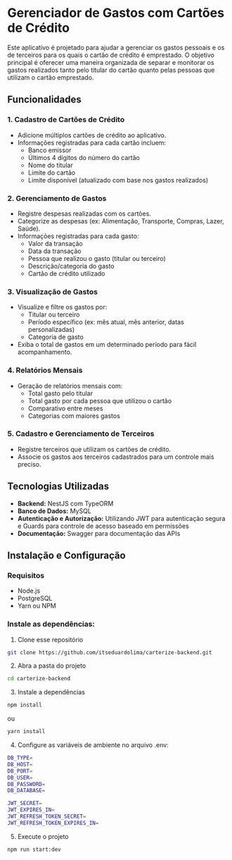 # Gerenciador de Gastos com Cartões de Crédito

Este aplicativo é projetado para ajudar a gerenciar os gastos pessoais e os de terceiros para os quais o cartão de crédito é emprestado. O objetivo principal é oferecer uma maneira organizada de separar e monitorar os gastos realizados tanto pelo titular do cartão quanto pelas pessoas que utilizam o cartão emprestado.

## Funcionalidades

### 1. Cadastro de Cartões de Crédito
- Adicione múltiplos cartões de crédito ao aplicativo.
- Informações registradas para cada cartão incluem:
  - Banco emissor
  - Últimos 4 dígitos do número do cartão
  - Nome do titular
  - Limite do cartão
  - Limite disponível (atualizado com base nos gastos realizados)

### 2. Gerenciamento de Gastos
- Registre despesas realizadas com os cartões.
- Categorize as despesas (ex: Alimentação, Transporte, Compras, Lazer, Saúde).
- Informações registradas para cada gasto:
  - Valor da transação
  - Data da transação
  - Pessoa que realizou o gasto (titular ou terceiro)
  - Descrição/categoria do gasto
  - Cartão de crédito utilizado

### 3. Visualização de Gastos
- Visualize e filtre os gastos por:
  - Titular ou terceiro
  - Período específico (ex: mês atual, mês anterior, datas personalizadas)
  - Categoria de gasto
- Exiba o total de gastos em um determinado período para fácil acompanhamento.

### 4. Relatórios Mensais
- Geração de relatórios mensais com:
  - Total gasto pelo titular
  - Total gasto por cada pessoa que utilizou o cartão
  - Comparativo entre meses
  - Categorias com maiores gastos

### 5. Cadastro e Gerenciamento de Terceiros
- Registre terceiros que utilizam os cartões de crédito.
- Associe os gastos aos terceiros cadastrados para um controle mais preciso.

## Tecnologias Utilizadas

- **Backend:** NestJS com TypeORM
- **Banco de Dados:** MySQL
- **Autenticação e Autorização:** Utilizando JWT para autenticação segura e Guards para controle de acesso baseado em permissões
- **Documentação:** Swagger para documentação das APIs

## Instalação e Configuração

### Requisitos

- Node.js
- PostgreSQL
- Yarn ou NPM

### Instale as dependências:

1. Clone esse repositório

```bash
git clone https://github.com/itseduardolima/carterize-backend.git
```

2. Abra a pasta do projeto

```bash
cd carterize-backend
```

3. Instale a dependências

```bash
npm install
```
ou

```bash
yarn install
```

4. Configure as variáveis de ambiente no arquivo .env:

```bash
DB_TYPE=
DB_HOST=
DB_PORT=
DB_USER=
DB_PASSWORD=
DB_DATABASE=

JWT_SECRET=
JWT_EXPIRES_IN=
JWT_REFRESH_TOKEN_SECRET=
JWT_REFRESH_TOKEN_EXPIRES_IN=
```

5. Execute o projeto

```bash
npm run start:dev
```


